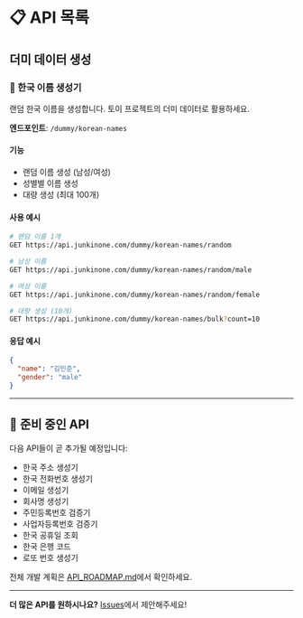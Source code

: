 # 📋 API 목록

## 더미 데이터 생성

### 👤 한국 이름 생성기

랜덤 한국 이름을 생성합니다. 토이 프로젝트의 더미 데이터로 활용하세요.

**엔드포인트**: `/dummy/korean-names`

#### 기능
- 랜덤 이름 생성 (남성/여성)
- 성별별 이름 생성
- 대량 생성 (최대 100개)

#### 사용 예시

```bash
# 랜덤 이름 1개
GET https://api.junkinone.com/dummy/korean-names/random

# 남성 이름
GET https://api.junkinone.com/dummy/korean-names/random/male

# 여성 이름
GET https://api.junkinone.com/dummy/korean-names/random/female

# 대량 생성 (10개)
GET https://api.junkinone.com/dummy/korean-names/bulk?count=10
```

#### 응답 예시

```json
{
  "name": "김민준",
  "gender": "male"
}
```

---

## 🚧 준비 중인 API

다음 API들이 곧 추가될 예정입니다:

- 한국 주소 생성기
- 한국 전화번호 생성기
- 이메일 생성기
- 회사명 생성기
- 주민등록번호 검증기
- 사업자등록번호 검증기
- 한국 공휴일 조회
- 한국 은행 코드
- 로또 번호 생성기

전체 개발 계획은 [API_ROADMAP.md](API_ROADMAP.md)에서 확인하세요.

---

**더 많은 API를 원하시나요?** [Issues](../../issues/new)에서 제안해주세요!